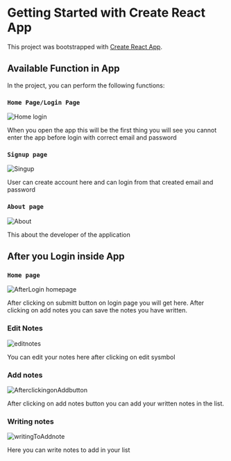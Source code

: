 # Getting Started with Create React App

This project was bootstrapped with [Create React App](https://github.com/facebook/create-react-app).

## Available Function in App

In the project, you can perform the following functions:

### `Home Page/Login Page`

![Home login](https://user-images.githubusercontent.com/104582370/190374677-a4629c6f-1296-4026-ac4f-c7db4266cc11.png)

When you open the app this will be the first thing you will see you cannot enter the app before login with correct email and password



### `Signup page`

![Singup](https://user-images.githubusercontent.com/104582370/190376294-4e90a0df-e66b-4d9c-b6d2-0d458e416686.png)

User can create account here and can login from that created email and password



### `About page`

![About](https://user-images.githubusercontent.com/104582370/190376771-d218dc96-7220-49c4-a048-aea197294af7.png)

This about the developer of the application



## After you Login inside App

### `Home page`

![AfterLogin homepage](https://user-images.githubusercontent.com/104582370/190377519-601ac77f-d9e1-4ea9-91d4-dec9383c6e36.png)

After clicking on submitt button on login page you will get here. After clicking on add notes you can save the notes you have written.



### Edit Notes

![editnotes](https://user-images.githubusercontent.com/104582370/190380916-f915413a-1369-4d42-81c1-9097ae6f58c3.png)

You can edit your notes here after clicking on edit sysmbol



### Add notes

![AfterclickingonAddbutton](https://user-images.githubusercontent.com/104582370/190381284-72ace014-34af-4437-a9a1-e8141a0a40ce.png)

After clicking on add notes button you can add your written notes in the list.



### Writing notes

![writingToAddnote](https://user-images.githubusercontent.com/104582370/190381683-72998faf-9548-46b9-8d0a-4de4cdca78ca.png)

Here you can write notes to add in your list
